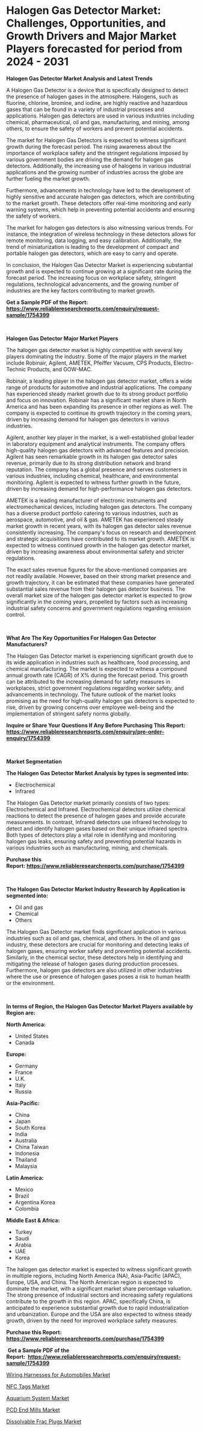 <p><h1>Halogen Gas Detector Market: Challenges, Opportunities, and Growth Drivers and Major Market Players forecasted for period from 2024 - 2031</h1></p><p><strong>Halogen Gas Detector Market Analysis and Latest Trends</strong></p>
<p><p>A Halogen Gas Detector is a device that is specifically designed to detect the presence of halogen gases in the atmosphere. Halogens, such as fluorine, chlorine, bromine, and iodine, are highly reactive and hazardous gases that can be found in a variety of industrial processes and applications. Halogen gas detectors are used in various industries including chemical, pharmaceutical, oil and gas, manufacturing, and mining, among others, to ensure the safety of workers and prevent potential accidents.</p><p>The market for Halogen Gas Detectors is expected to witness significant growth during the forecast period. The rising awareness about the importance of workplace safety and the stringent regulations imposed by various government bodies are driving the demand for halogen gas detectors. Additionally, the increasing use of halogens in various industrial applications and the growing number of industries across the globe are further fueling the market growth.</p><p>Furthermore, advancements in technology have led to the development of highly sensitive and accurate halogen gas detectors, which are contributing to the market growth. These detectors offer real-time monitoring and early warning systems, which help in preventing potential accidents and ensuring the safety of workers.</p><p>The market for halogen gas detectors is also witnessing various trends. For instance, the integration of wireless technology in these detectors allows for remote monitoring, data logging, and easy calibration. Additionally, the trend of miniaturization is leading to the development of compact and portable halogen gas detectors, which are easy to carry and operate.</p><p>In conclusion, the Halogen Gas Detector Market is experiencing substantial growth and is expected to continue growing at a significant rate during the forecast period. The increasing focus on workplace safety, stringent regulations, technological advancements, and the growing number of industries are the key factors contributing to market growth.</p></p>
<p><strong>Get a Sample PDF of the Report:&nbsp; <a href="https://www.reliableresearchreports.com/enquiry/request-sample/1754399">https://www.reliableresearchreports.com/enquiry/request-sample/1754399</a></strong></p>
<p>&nbsp;</p>
<p><strong>Halogen Gas Detector Major Market Players</strong></p>
<p><p>The halogen gas detector market is highly competitive with several key players dominating the industry. Some of the major players in the market include Robinair, Agilent, AMETEK, Pfeiffer Vacuum, CPS Products, Electro-Technic Products, and GOW-MAC. </p><p>Robinair, a leading player in the halogen gas detector market, offers a wide range of products for automotive and industrial applications. The company has experienced steady market growth due to its strong product portfolio and focus on innovation. Robinair has a significant market share in North America and has been expanding its presence in other regions as well. The company is expected to continue its growth trajectory in the coming years, driven by increasing demand for halogen gas detectors in various industries.</p><p>Agilent, another key player in the market, is a well-established global leader in laboratory equipment and analytical instruments. The company offers high-quality halogen gas detectors with advanced features and precision. Agilent has seen remarkable growth in its halogen gas detector sales revenue, primarily due to its strong distribution network and brand reputation. The company has a global presence and serves customers in various industries, including chemical, healthcare, and environmental monitoring. Agilent is expected to witness further growth in the future, driven by increasing demand for high-performance halogen gas detectors.</p><p>AMETEK is a leading manufacturer of electronic instruments and electromechanical devices, including halogen gas detectors. The company has a diverse product portfolio catering to various industries, such as aerospace, automotive, and oil & gas. AMETEK has experienced steady market growth in recent years, with its halogen gas detector sales revenue consistently increasing. The company's focus on research and development and strategic acquisitions have contributed to its market growth. AMETEK is expected to witness continued growth in the halogen gas detector market, driven by increasing awareness about environmental safety and stricter regulations.</p><p>The exact sales revenue figures for the above-mentioned companies are not readily available. However, based on their strong market presence and growth trajectory, it can be estimated that these companies have generated substantial sales revenue from their halogen gas detector business. The overall market size of the halogen gas detector market is expected to grow significantly in the coming years, propelled by factors such as increasing industrial safety concerns and government regulations regarding emission control.</p></p>
<p>&nbsp;</p>
<p><strong>What Are The Key Opportunities For Halogen Gas Detector Manufacturers?</strong></p>
<p><p>The Halogen Gas Detector market is experiencing significant growth due to its wide application in industries such as healthcare, food processing, and chemical manufacturing. The market is expected to witness a compound annual growth rate (CAGR) of X% during the forecast period. This growth can be attributed to the increasing demand for safety measures in workplaces, strict government regulations regarding worker safety, and advancements in technology. The future outlook of the market looks promising as the need for high-quality halogen gas detectors is expected to rise, driven by growing concerns over employee well-being and the implementation of stringent safety norms globally.</p></p>
<p><strong>Inquire or Share Your Questions If Any Before Purchasing This Report: <a href="https://www.reliableresearchreports.com/enquiry/pre-order-enquiry/1754399">https://www.reliableresearchreports.com/enquiry/pre-order-enquiry/1754399</a></strong></p>
<p>&nbsp;</p>
<p><strong>Market Segmentation</strong></p>
<p><strong>The Halogen Gas Detector Market Analysis by types is segmented into:</strong></p>
<p><ul><li>Electrochemical</li><li>Infrared</li></ul></p>
<p><p>The Halogen Gas Detector market primarily consists of two types: Electrochemical and Infrared. Electrochemical detectors utilize chemical reactions to detect the presence of halogen gases and provide accurate measurements. In contrast, Infrared detectors use infrared technology to detect and identify halogen gases based on their unique infrared spectra. Both types of detectors play a vital role in identifying and monitoring halogen gas leaks, ensuring safety and preventing potential hazards in various industries such as manufacturing, mining, and chemicals.</p></p>
<p><strong>Purchase this Report:&nbsp;<a href="https://www.reliableresearchreports.com/purchase/1754399">https://www.reliableresearchreports.com/purchase/1754399</a></strong></p>
<p>&nbsp;</p>
<p><strong>The Halogen Gas Detector Market Industry Research by Application is segmented into:</strong></p>
<p><ul><li>Oil and gas</li><li>Chemical</li><li>Others</li></ul></p>
<p><p>The Halogen Gas Detector market finds significant application in various industries such as oil and gas, chemical, and others. In the oil and gas industry, these detectors are crucial for monitoring and detecting leaks of halogen gases, ensuring worker safety and preventing potential accidents. Similarly, in the chemical sector, these detectors help in identifying and mitigating the release of halogen gases during production processes. Furthermore, halogen gas detectors are also utilized in other industries where the use or presence of halogen gases poses a risk to human health or the environment.</p></p>
<p>&nbsp;</p>
<p><strong>In terms of Region, the Halogen Gas Detector Market Players available by Region are:</strong></p>
<p>
    <p> <strong> North America: </strong>
        <ul>
            <li>United States</li>
            <li>Canada</li>
        </ul>
        </p> 
    <p> <strong> Europe: </strong>
        <ul>
            <li>Germany</li>
            <li>France</li>
            <li>U.K.</li>
            <li>Italy</li>
            <li>Russia</li>
        </ul>
        </p> 
    <p> <strong> Asia-Pacific: </strong>
        <ul>
            <li>China</li>
            <li>Japan</li>
            <li>South Korea</li>
            <li>India</li>
            <li>Australia</li>
            <li>China Taiwan</li>
            <li>Indonesia</li>
            <li>Thailand</li>
            <li>Malaysia</li>
        </ul>
        </p> 
    <p> <strong> Latin America: </strong>
        <ul>
            <li>Mexico</li>
            <li>Brazil</li>
            <li>Argentina Korea</li>
            <li>Colombia</li>
        </ul>
        </p> 
    <p> <strong> Middle East & Africa: </strong>
        <ul>
            <li>Turkey</li>
            <li>Saudi</li>
            <li>Arabia</li>
            <li>UAE</li>
            <li>Korea</li>
        </ul>
    </p>
    </p>
<p><p>The halogen gas detector market is expected to witness significant growth in multiple regions, including North America (NA), Asia-Pacific (APAC), Europe, USA, and China. The North American region is expected to dominate the market, with a significant market share percentage valuation. The strong presence of industrial sectors and increasing safety regulations contribute to the growth in this region. APAC, specifically China, is anticipated to experience substantial growth due to rapid industrialization and urbanization. Europe and the USA are also expected to witness steady growth, driven by the need for improved workplace safety measures.</p></p>
<p><strong>Purchase this Report: <a href="https://www.reliableresearchreports.com/purchase/1754399">https://www.reliableresearchreports.com/purchase/1754399</a></strong></p>
<p>&nbsp;<strong>Get a Sample PDF of the Report:&nbsp;&nbsp;<a href="https://www.reliableresearchreports.com/enquiry/request-sample/1754399">https://www.reliableresearchreports.com/enquiry/request-sample/1754399</a></strong></p>
<p><strong></strong></p>
<p><p><a href="https://medium.com/@sarahhopkins94/wiring-harnesses-for-automobiles-market-analysis-and-sze-forecasted-for-period-from-2023-to-2030-abf40896e78f">Wiring Harnesses for Automobiles Market</a></p><p><a href="https://medium.com/p/b5969b00ea00/edit">NFC Tags Market</a></p><p><a href="https://medium.com/@elizabethalexander97/aquarium-system-market-analysis-and-sze-forecasted-for-period-from-2023-to-2030-1c0bd1382e4a">Aquarium System Market</a></p><p><a href="https://github.com/mabutironaldo/Market-Research-Report-List-2/blob/main/pcd-end-mills-market.md">PCD End Mills Market</a></p><p><a href="https://github.com/castoriffic/Market-Research-Report-List-2/blob/main/dissolvable-frac-plugs-market.md">Dissolvable Frac Plugs Market</a></p></p>